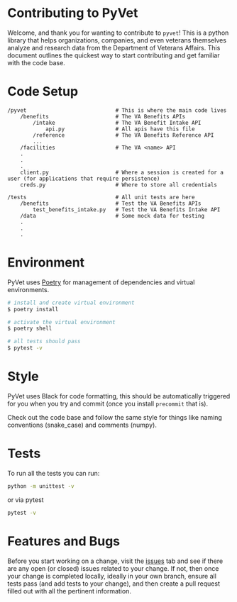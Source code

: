 # Contributing to PyVet

Welcome, and thank you for wanting to contribute to `pyvet`! This is a python library that helps organizations, companies, and even veterans themselves analyze and research data from the Department of Veterans Affairs. This document outlines the quickest way to start contributing and get familiar with the code base.

# Code Setup

```
/pyvet                            # This is where the main code lives
    /benefits                     # The VA Benefits APIs
        /intake                   # The VA Benefit Intake API
            api.py                # All apis have this file
        /reference                # The VA Benefits Reference API
        ...
    /facilities                   # The VA <name> API
    .
    .
    .
    client.py                     # Where a session is created for a user (for applications that require persistence)
    creds.py                      # Where to store all credentials

/tests                            # All unit tests are here
    /benefits                     # Test the VA Benefits APIs
        test_benefits_intake.py   # Test the VA Benefits Intake API
    /data                         # Some mock data for testing
    .
    .
    .
```

# Environment

PyVet uses [Poetry](https://python-poetry.org) for management of dependencies and virtual environments.

```bash
# install and create virtual environment
$ poetry install

# activate the virtual environment
$ poetry shell

# all tests should pass
$ pytest -v
```

# Style

PyVet uses Black for code formatting, this should be automatically triggered for you when you try and commit (once you install `precommit` that is).

Check out the code base and follow the same style for things like naming conventions (snake_case) and comments (numpy).

# Tests

To run all the tests you can run:

```bash
python -m unittest -v
```

or via pytest

```bash
pytest -v
```

# Features and Bugs

Before you start working on a change, visit the [issues](https://github.com/cterrazas2/pyvet/issues) tab and see if there are any open (or closed) issues related to your change. If not, then once your change is completed locally, ideally in your own branch, ensure all tests pass (and add tests to your change), and then create a pull request filled out with all the pertinent information.
